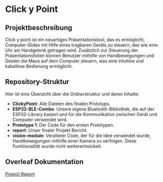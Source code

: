 # Click y Point

## Projektbeschreibung
Click y point ist ein neuartiges Präsentationstool, das es ermöglicht, Computer-Slides mit Hilfe eines tragbaren Geräts zu steuern, das wie eine Uhr am Handgelenk getragen wird. Zusätzlich zur Steuerung der Präsentationsfolien können Benutzer mithilfe von Handbewegungen und Gesten die Maus auf dem Computer steuern, was eine intuitive und kabellose Bedienung ermöglicht.

## Repository-Struktur
Hier ist eine Übersicht über die Ordnerstruktur und deren Inhalte:

- **ClickyPoint**: Alle Dateien des finalen Prototyps.
- **ESP32-BLE-Combo**: Unsere eigene Bluetooth-Bibliothek, die auf der ESP32-Library basiert und für die Kommunikation zwischen Gerät und Computer verwendet wird.
- **Prototype 1**: Der Code für den ersten Prototypen.
- **report**: Unser finaler Projekt Bericht.
- **vision-module**: Veralteter Code, der für die Idee verwendet wurde, Handbewegungen mithilfe einer Kamera zu verfolgen. Diese Funktionalität wurde nicht weiterentwickelt.

## Overleaf Dokumentation
[Project Report](https://www.overleaf.com/6492845377bgdkpytmxtys#8879ad)
